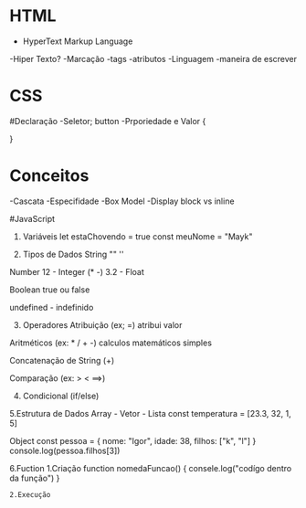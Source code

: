 # HTML
- HyperText Markup Language

-Hiper Texto?
-Marcação
  -tags
  -atributos
-Linguagem
  -maneira de escrever

  # CSS

  #Declaração
  -Seletor; button
  -Prporiedade e Valor {

  }

  # Conceitos
  -Cascata
  -Especifidade
  -Box Model
  -Display block vs inline

 #JavaScript

  1. Variáveis 
  let estaChovendo = true
  const meuNome = "Mayk"

  2. Tipos de Dados
  String "" ''
  
  Number 
  12 - Integer (* -)
  3.2 - Float 

  Boolean 
  true ou false

  undefined - indefinido

  3. Operadores 
  Atribuição (ex; =)
  atribui valor

  Aritméticos (ex: * / + -)
  calculos matemáticos simples

  Concatenação de String (+)

  Comparação (ex: > < ==>)

  4. Condicional (if/else)

  5.Estrutura de Dados
  Array - Vetor - Lista
  const temperatura = [23.3, 32, 1, 5]

  Object
  const pessoa = {
    nome: "Igor",
    idade: 38,
    filhos: ["k", "l"]
  }
  console.log(pessoa.filhos[3])

  6.Fuction
    1.Criação
    function nomedaFuncao() {
      consele.log("codígo dentro da função")
    }

    2.Execução
    